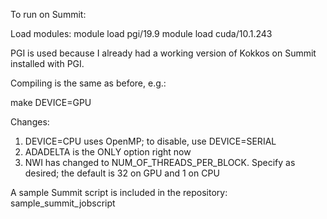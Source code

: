 To run on Summit:

Load modules:
module load pgi/19.9
module load cuda/10.1.243

PGI is used because I already had a working version of Kokkos on Summit installed with PGI.

Compiling is the same as before, e.g.:

make DEVICE=GPU

Changes:
1. DEVICE=CPU uses OpenMP; to disable, use DEVICE=SERIAL
2. ADADELTA is the ONLY option right now
3. NWI has changed to NUM_OF_THREADS_PER_BLOCK. Specify as desired; the default is 32 on GPU and 1 on CPU

A sample Summit script is included in the repository: sample_summit_jobscript
